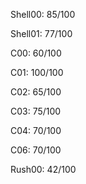 Shell00: 85/100

Shell01: 77/100

C00: 60/100

C01: 100/100

C02: 65/100

C03: 75/100

C04: 70/100

C06: 70/100

Rush00: 42/100
